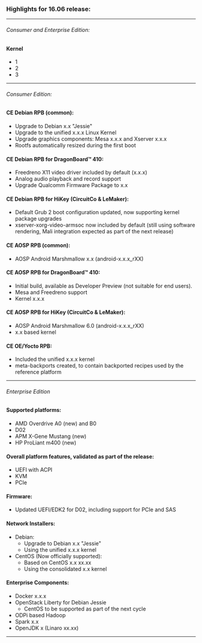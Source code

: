 ### Highlights for 16.06 release:

***

###### Consumer and Enterprise Edition:
#### Kernel
- 1
- 2
- 3

***

###### Consumer Edition:

#### CE Debian RPB (common):
- Upgrade to Debian x.x "Jessie"
- Upgrade to the unified x.x.x Linux Kernel
- Upgrade graphics components: Mesa x.x.x and Xserver x.x.x
- Rootfs automatically resized during the first boot

#### CE Debian RPB for DragonBoard™ 410:
- Freedreno X11 video driver included by default (x.x.x)
- Analog audio playback and record support
- Upgrade Qualcomm Firmware Package to x.x

#### CE Debian RPB for HiKey (CircuitCo & LeMaker):
- Default Grub 2 boot configuration updated, now supporting kernel package upgrades
- xserver-xorg-video-armsoc now included by default (still using software rendering, Mali integration expected as part of the next release) 

#### CE AOSP RPB (common):
- AOSP Android Marshmallow x.x (android-x.x.x_rXX) 

#### CE AOSP RPB for DragonBoard™ 410:
- Initial build, available as Developer Preview (not suitable for end users).
- Mesa and Freedreno support
- Kernel x.x.x  

#### CE AOSP RPB for HiKey (CircuitCo & LeMaker):
- AOSP Android Marshmallow 6.0 (android-x.x.x_rXX)
- x.x based kernel 

#### CE OE/Yocto RPB:
- Included the unified x.x.x kernel
- meta-backports created, to contain backported recipes used by the reference platform

***

###### Enterprise Edition

#### Supported platforms:

- AMD Overdrive A0 (new) and B0
- D02 
- APM X-Gene Mustang (new)
- HP ProLiant m400 (new) 

#### Overall platform features, validated as part of the release:

- UEFI with ACPI
- KVM
- PCIe 

#### Firmware:

- Updated UEFI/EDK2 for D02, including support for PCIe and SAS 

#### Network Installers:

- Debian:
   - Upgrade to Debian x.x "Jessie"
   - Using the unified x.x.x kernel
- CentOS (Now officially supported):
   - Based on CentOS x.x xx.xx
   - Using the consolidated x.x kernel

#### Enterprise Components:

- Docker x.x.x
- OpenStack Liberty for Debian Jessie
   - CentOS to be supported as part of the next cycle
- ODPi based Hadoop
- Spark x.x
- OpenJDK x (Linaro xx.xx)

***
